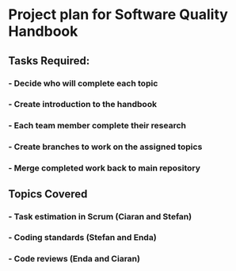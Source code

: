 # Project plan for Software Quality Handbook

## Tasks Required:
### - Decide who will complete each topic
### - Create introduction to the handbook
### - Each team member complete their research
### - Create branches to work on the assigned topics
### - Merge completed work back to main repository

## Topics Covered
### - Task estimation in Scrum (Ciaran and Stefan)
### - Coding standards (Stefan and Enda)
### - Code reviews (Enda and Ciaran)
